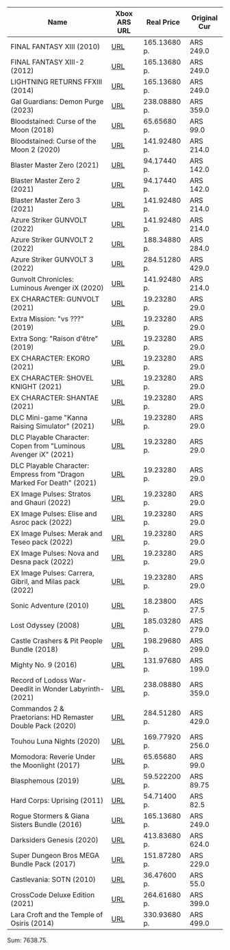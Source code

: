 | Name | Xbox ARS URL | Real Price | Original Cur |
|-|-|-|-|
| FINAL FANTASY XIII (2010)     | [URL](https://www.xbox.com/es-AR/games/store/a/bsg43bdrn81r)     | 165.13680 p.     | ARS 249.0     |
| FINAL FANTASY XIII-2 (2012)     | [URL](https://www.xbox.com/es-AR/games/store/a/c4z18b1hm4fz)     | 165.13680 p.     | ARS 249.0     |
| LIGHTNING RETURNS FFXIII (2014)     | [URL](https://www.xbox.com/es-AR/games/store/a/brrsmnbm1qgg)     | 165.13680 p.     | ARS 249.0     |
| Gal Guardians: Demon Purge (2023)     | [URL](https://www.xbox.com/es-AR/games/store/a/9pbq9gd899zc)     | 238.08880 p.     | ARS 359.0     |
| Bloodstained: Curse of the Moon (2018)     | [URL](https://www.xbox.com/es-AR/games/store/a/btg951rgx7qd)     | 65.65680 p.     | ARS 99.0     |
| Bloodstained: Curse of the Moon 2 (2020)     | [URL](https://www.xbox.com/es-AR/games/store/a/9pp77q60x2wq)     | 141.92480 p.     | ARS 214.0     |
| Blaster Master Zero (2021)     | [URL](https://www.xbox.com/es-AR/games/store/a/9pmn2bnx3h62)     | 94.17440 p.     | ARS 142.0     |
| Blaster Master Zero 2 (2021)     | [URL](https://www.xbox.com/es-AR/games/store/a/9p34qj7qs363)     | 94.17440 p.     | ARS 142.0     |
| Blaster Master Zero 3 (2021)     | [URL](https://www.xbox.com/es-AR/games/store/a/9n866wl46c4f)     | 141.92480 p.     | ARS 214.0     |
| Azure Striker GUNVOLT (2022)     | [URL](https://www.xbox.com/es-AR/games/store/a/9nmlwr5shqqr)     | 141.92480 p.     | ARS 214.0     |
| Azure Striker GUNVOLT 2 (2022)     | [URL](https://www.xbox.com/es-AR/games/store/a/9ng6r01t7k4r)     | 188.34880 p.     | ARS 284.0     |
| Azure Striker GUNVOLT 3 (2022)     | [URL](https://www.xbox.com/es-AR/games/store/a/9pllr2vbz1qb)     | 284.51280 p.     | ARS 429.0     |
| Gunvolt Chronicles: Luminous Avenger iX (2020)     | [URL](https://www.xbox.com/es-AR/games/store/a/9p1qr22109v3)     | 141.92480 p.     | ARS 214.0     |
| EX CHARACTER: GUNVOLT (2021)     | [URL](https://www.xbox.com/es-AR/games/store/a/9p54nj3vvqlv)     | 19.23280 p.     | ARS 29.0     |
| Extra Mission: "vs ???" (2019)     | [URL](https://www.xbox.com/es-AR/games/store/a/9npb1gvthl00)     | 19.23280 p.     | ARS 29.0     |
| Extra Song: "Raison d'être" (2019)     | [URL](https://www.xbox.com/es-AR/games/store/a/9n1vkpwtqmvj)     | 19.23280 p.     | ARS 29.0     |
| EX CHARACTER: EKORO (2021)     | [URL](https://www.xbox.com/es-AR/games/store/a/9n8th728xkgj)     | 19.23280 p.     | ARS 29.0     |
| EX CHARACTER: SHOVEL KNIGHT (2021)     | [URL](https://www.xbox.com/es-AR/games/store/a/9nmkxnkrcjb5)     | 19.23280 p.     | ARS 29.0     |
| EX CHARACTER: SHANTAE (2021)     | [URL](https://www.xbox.com/es-AR/games/store/a/9pgzd87m5fpg)     | 19.23280 p.     | ARS 29.0     |
| DLC Mini-game "Kanna Raising Simulator" (2021)     | [URL](https://www.xbox.com/es-AR/games/store/a/9mz9b0x37mfs)     | 19.23280 p.     | ARS 29.0     |
| DLC Playable Character: Copen from "Luminous Avenger iX" (2021)     | [URL](https://www.xbox.com/es-AR/games/store/a/9n5fk4zrzs7z)     | 19.23280 p.     | ARS 29.0     |
| DLC Playable Character: Empress from "Dragon Marked For Death" (2021)     | [URL](https://www.xbox.com/es-AR/games/store/a/9pp32zscb5ns)     | 19.23280 p.     | ARS 29.0     |
| EX Image Pulses: Stratos and Ghauri (2022)     | [URL](https://www.xbox.com/es-AR/games/store/a/9p467nlbj1m2)     | 19.23280 p.     | ARS 29.0     |
| EX Image Pulses: Elise and Asroc pack (2022)     | [URL](https://www.xbox.com/es-AR/games/store/a/9p6vg4bvtgkh)     | 19.23280 p.     | ARS 29.0     |
| EX Image Pulses: Merak and Teseo pack (2022)     | [URL](https://www.xbox.com/es-AR/games/store/a/9ndkxjp37t0p)     | 19.23280 p.     | ARS 29.0     |
| EX Image Pulses: Nova and Desna pack (2022)     | [URL](https://www.xbox.com/es-AR/games/store/a/9pfmcbv5lmmh)     | 19.23280 p.     | ARS 29.0     |
| EX Image Pulses: Carrera, Gibril, and Milas pack (2022)     | [URL](https://www.xbox.com/es-AR/games/store/a/9n676ndlcncg)     | 19.23280 p.     | ARS 29.0     |
| Sonic Adventure (2010)     | [URL](https://www.xbox.com/es-AR/games/store/a/c1s8x55l9ss1)     | 18.23800 p.     | ARS 27.5     |
| Lost Odyssey (2008)     | [URL](https://www.xbox.com/es-AR/games/store/a/bzb4s8fs8t5b)     | 185.03280 p.     | ARS 279.0     |
| Castle Crashers & Pit People Bundle (2018)     | [URL](https://www.xbox.com/es-AR/games/store/a/bzs8jccjw4r6)     | 198.29680 p.     | ARS 299.0     |
| Mighty No. 9 (2016)     | [URL](https://www.xbox.com/es-AR/games/store/a/c1cj25xtkdsb)     | 131.97680 p.     | ARS 199.0     |
| Record of Lodoss War-Deedlit in Wonder Labyrinth- (2021)     | [URL](https://www.xbox.com/es-AR/games/store/a/9nrbh9hs807l)     | 238.08880 p.     | ARS 359.0     |
| Commandos 2 & Praetorians: HD Remaster Double Pack (2020)     | [URL](https://www.xbox.com/es-AR/games/store/a/9phmn32nzzt9)     | 284.51280 p.     | ARS 429.0     |
| Touhou Luna Nights (2020)     | [URL](https://www.xbox.com/es-AR/games/store/a/9nblgjqqbhh4)     | 169.77920 p.     | ARS 256.0     |
| Momodora: Reverie Under the Moonlight (2017)     | [URL](https://www.xbox.com/es-AR/games/store/a/bpkqz245cq2h)     | 65.65680 p.     | ARS 99.0     |
| Blasphemous (2019)     | [URL](https://www.xbox.com/es-AR/games/store/a/9p0478ztxlz4)     | 59.522200 p.     | ARS 89.75     |
| Hard Corps: Uprising (2011)     | [URL](https://www.xbox.com/es-AR/games/store/a/c30z07t9q9ct)     | 54.71400 p.     | ARS 82.5     |
| Rogue Stormers & Giana Sisters Bundle (2016)     | [URL](https://www.xbox.com/es-AR/games/store/a/c04lg04zjp6v)     | 165.13680 p.     | ARS 249.0     |
| Darksiders Genesis (2020)     | [URL](https://www.xbox.com/es-AR/games/store/a/brz9553vppbd)     | 413.83680 p.     | ARS 624.0     |
| Super Dungeon Bros MEGA Bundle Pack (2017)     | [URL](https://www.xbox.com/es-AR/games/store/a/c11nq8c5t057)     | 151.87280 p.     | ARS 229.0     |
| Castlevania: SOTN (2010)     | [URL](https://www.xbox.com/es-AR/games/store/a/bstm3283756m)     | 36.47600 p.     | ARS 55.0     |
| CrossCode Deluxe Edition (2021)     | [URL](https://www.xbox.com/es-AR/games/store/a/9n53wx4ks2zw)     | 264.61680 p.     | ARS 399.0     |
| Lara Croft and the Temple of Osiris (2014)     | [URL](https://www.xbox.com/es-AR/games/store/a/c3553mb4p5tt)     | 330.93680 p.     | ARS 499.0     |
Sum: 7638.75.
